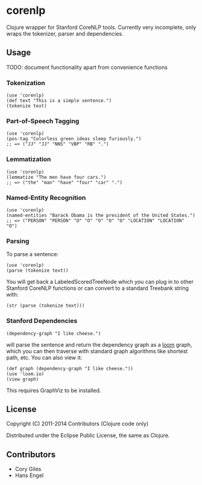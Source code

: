 # corenlp

Clojure wrapper for Stanford CoreNLP tools.  Currently very incomplete, only
wraps the tokenizer, parser and dependencies.

## Usage

TODO: document functionality apart from convenience functions

### Tokenization

    (use 'corenlp)
    (def text "This is a simple sentence.")
    (tokenize text)

### Part-of-Speech Tagging

    (use 'corenlp)
    (pos-tag "Colorless green ideas sleep furiously.")
    ;; => ("JJ" "JJ" "NNS" "VBP" "RB" ".")

### Lemmatization

    (use 'corenlp)
    (lemmatize "The men have four cars.")
    ;; => ("the" "man" "have" "four" "car" ".")

### Named-Entity Recognition

    (use 'corenlp)
    (named-entities "Barack Obama is the president of the United States.")
    ;; => ("PERSON" "PERSON" "O" "O" "O" "O" "O" "LOCATION" "LOCATION" "O")

### Parsing

To parse a sentence:

	(use 'corenlp)
	(parse (tokenize text))

You will get back a LabeledScoredTreeNode which you can plug in to
other Stanford CoreNLP functions or can convert to a standard Treebank
string with:

	(str (parse (tokenize text)))

### Stanford Dependencies

	(dependency-graph "I like cheese.")

will parse the sentence and return the dependency graph as a
[loom](https://github.com/jkk/loom) graph, which you can then traverse with
standard graph algorithms like shortest path, etc. You can also view it:

	(def graph (dependency-graph "I like cheese."))
	(use 'loom.io)
	(view graph)

This requires GraphViz to be installed.

## License

Copyright (C) 2011-2014 Contributors (Clojure code only)

Distributed under the Eclipse Public License, the same as Clojure.

## Contributors

- Cory Giles
- Hans Engel
